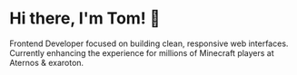 # Hi there, I'm Tom! 👋

Frontend Developer focused on building clean, responsive web interfaces. Currently enhancing the experience for millions of Minecraft players at Aternos & exaroton.
